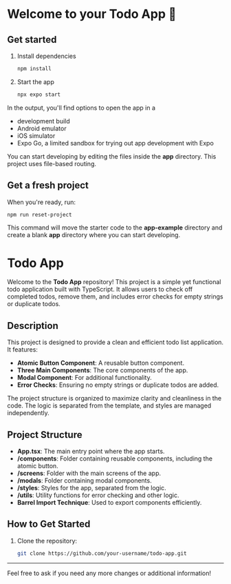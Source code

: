 # Welcome to your Todo App 👋

## Get started

1. Install dependencies

   ```bash
   npm install
   ```

2. Start the app

   ```bash
   npx expo start
   ```

In the output, you'll find options to open the app in a

- development build
- Android emulator
- iOS simulator
- Expo Go, a limited sandbox for trying out app development with Expo

You can start developing by editing the files inside the **app** directory. This project uses file-based routing.

## Get a fresh project

When you're ready, run:

```bash
npm run reset-project
```

This command will move the starter code to the **app-example** directory and create a blank **app** directory where you can start developing.

# Todo App

Welcome to the **Todo App** repository! This project is a simple yet functional todo application built with TypeScript. It allows users to check off completed todos, remove them, and includes error checks for empty strings or duplicate todos.

## Description

This project is designed to provide a clean and efficient todo list application. It features:

- **Atomic Button Component**: A reusable button component.
- **Three Main Components**: The core components of the app.
- **Modal Component**: For additional functionality.
- **Error Checks**: Ensuring no empty strings or duplicate todos are added.

The project structure is organized to maximize clarity and cleanliness in the code. The logic is separated from the template, and styles are managed independently.

## Project Structure

- **App.tsx**: The main entry point where the app starts.
- **/components**: Folder containing reusable components, including the atomic button.
- **/screens**: Folder with the main screens of the app.
- **/modals**: Folder containing modal components.
- **/styles**: Styles for the app, separated from the logic.
- **/utils**: Utility functions for error checking and other logic.
- **Barrel Import Technique**: Used to export components efficiently.

## How to Get Started

1. Clone the repository:

   ```bash
   git clone https://github.com/your-username/todo-app.git
   ```

---

Feel free to ask if you need any more changes or additional information!
